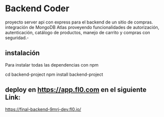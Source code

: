 
# Backend Coder

proyecto server api con express para el backend de un sitio de compras. integración de MongoDB Atlas proveyendo funcionalidades de autorización, autenticación, catálogo de productos, manejo de carrito y compras con seguridad.-


## instalación

Para instalar todas las dependencias con npm

  cd backend-project
  npm install backend-project

## deploy en https://app.fl0.com en el siguiente Link:

  https://final-backend-9mrj-dev.fl0.io/

  
